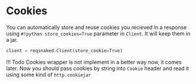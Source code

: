 # Cookies
You can automatically store and reuse cookies you recieved in a response using `#!python store_cookies=True` parameter in `Client`. It will keep them in a jar.

```python
client = reqsnaked.Client(store_cookie=True)
```

!!! Todo
    Cookies wrapper is not implement in a better way now, it comes later. Now you should pass cookies by string into `Cookie` header and read it using some kind of `http.cookiejar`
